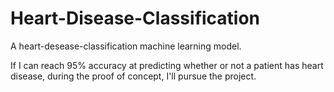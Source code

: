 # Heart-Disease-Classification
  A heart-desease-classification machine learning model.

  If I can reach 95% accuracy at predicting whether or not a patient has heart disease, during the proof of concept, I'll pursue the project.
